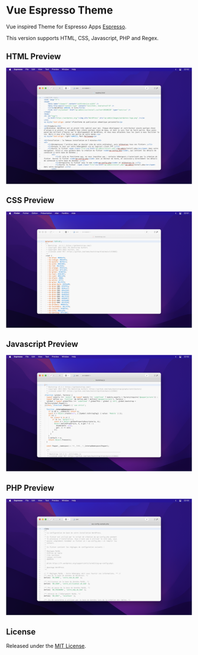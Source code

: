 # Vue Espresso Theme
Vue inspired Theme for Espresso Apps [Espresso](https://www.espressoapp.com).

This version supports HTML, CSS, Javascript, PHP and Regex.

## HTML Preview
![HTML Preview image](./img/html.png?raw=true)

## CSS Preview
![CSS Preview image](./img/css.png?raw=true)

## Javascript Preview
![Javascript Preview image](./img/js.png?raw=true)

## PHP Preview
![PHP Preview image](./img/php.png?raw=true)

## License
Released under the [MIT License](LICENSE).

